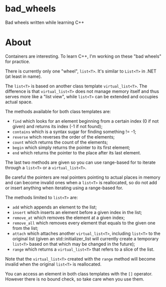 # bad_wheels
Bad wheels written while learning C++

# About
Containers are interesting. To learn C++, I'm working on these "bad wheels" for practice.

There is currently only one "wheel", `list<T>`. It's similar to `List<T>` in .NET (at least in name).

The `list<T>` is based on another class template `virtual_list<T>`. The difference is that `virtual_list<T>` does not manage memory itself and thus serves more like a "list view", while `list<T>` can be extended and occupies actual space.

The methods available for both class templates are:

- `find` which looks for an element beginning from a certain index (0 if not given) and returns its index (-1 if not found);
- `contains` which is a syntax sugar for finding something != -1;
- `reverse` which reverses the order of the elements;
- `count` which returns the count of the elements;
- `begin` which simply returns the pointer to its first element;
- `end` which returns the pointer to the place after its last element.

The last two methods are given so you can use range-based for to iterate through a `list<T>` or a `virtual_list<T>`.

Be careful the pointers are real pointers pointing to actual places in memory and can become invalid ones when a `list<T>` is reallocated, so do not add or insert anything when iterating using a range-based for.

The methods limited to `list<T>` are:

- `add` which appends an element to the list;
- `insert` which inserts an element before a given index in the list;
- `remove_at` which removes the element at a given index;
- `remove_all` which removes every element that equals to the given one from the list;
- `attach` which attaches another `virtual_list<T>`, including `list<T>` to the original list (given an std::initializer_list will currently create a temporary `list<T>` based on that which may be changed in the future);
- `range` which returns a `virtual_list<T>` that refers to a slice of the list.

Note that the `virtual_list<T>` created with the `range` method will become invalid when the original `list<T>` is reallocated.

You can access an element in both class templates with the `[]` operator. However there is no bound check, so take care when you use them.
